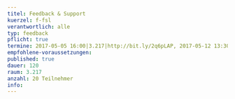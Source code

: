 ```yaml
---
titel: Feedback & Support
kuerzel: f-fsl
verantwortlich: alle
typ: feedback
pflicht: true
termine: 2017-05-05 16:00|3.217|http://bit.ly/2q6pLAP, 2017-05-12 13:30|3.217|http://bit.ly/2q8ehQc, 2017-05-12 16:00|3.217|http://bit.ly/2qfoKFT, 2017-05-18 14:00|3.217|http://bit.ly/2pee2n4, 2017-05-19 14:00|3.217|http://bit.ly/2qTpelC,  2017-05-26 15:00|0.505|http://bit.ly/2qChNSN, 2017-05-26 15:00|0.504|http://bit.ly/2rA5m7x, 2017-06-08 14:00, 2017-05-26 13:00|0.504|http://bit.ly/2q4C2o9, 2017-06-08 16:00, 2017-06-09 16:00, 2017-06-09 16:00
empfohlene-voraussetzungen: 
published: true
dauer: 120
raum: 3.217
anzahl: 20 Teilnehmer
info: 
---
```


